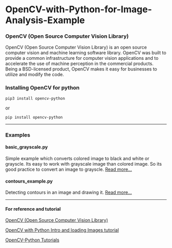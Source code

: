 # OpenCV-with-Python-for-Image-Analysis-Example


### OpenCV (Open Source Computer Vision Library)
OpenCV (Open Source Computer Vision Library) is an open source computer vision and machine learning software library. OpenCV was built to provide a common infrastructure for computer vision applications and to accelerate the use of machine perception in the commercial products. Being a BSD-licensed product, OpenCV makes it easy for businesses to utilize and modify the code.

### Installing OpenCV for python

`pip3 install opencv-python`

or

`pip install opencv-python`

***
### Examples
#### basic_grayscale.py
Simple example which converts colored image to black and white or grayscle. Its easy to work with grayscale image than colored image. So its good practice to convert an image to grayscle.
[Read more...](https://pythonprogramming.net/loading-images-python-opencv-tutorial/)

#### contours_example.py
Detecting contours in an image and drawing it.
[Read more...](http://opencv-python-tutroals.readthedocs.io/en/latest/py_tutorials/py_imgproc/py_contours/py_contours_begin/py_contours_begin.html#contours-getting-started)

***

#### For reference and tutorial

[OpenCV (Open Source Computer Vision Library)](https://opencv.org)

[OpenCV with Python Intro and loading Images tutorial](https://pythonprogramming.net/loading-images-python-opencv-tutorial/)

[OpenCV-Python Tutorials](http://opencv-python-tutroals.readthedocs.io/en/latest/py_tutorials/py_tutorials.html)